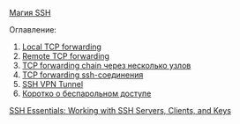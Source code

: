 [Магия SSH](https://habr.com/ru/post/331348/)

Оглавление:

1) [Local TCP forwarding](https://habr.com/ru/post/331348/#t1)
2) [Remote TCP forwarding](https://habr.com/ru/post/331348/#t2)
3) [TCP forwarding chain через несколько узлов](https://habr.com/ru/post/331348/#t3)
4) [TCP forwarding ssh-соединения](https://habr.com/ru/post/331348/#t4)
5) [SSH VPN Tunnel](https://habr.com/ru/post/331348/#t5)
6) [Коротко о беспарольном доступе](https://habr.com/ru/post/331348/#t6)

[SSH Essentials: Working with SSH Servers, Clients, and Keys](https://www.digitalocean.com/community/tutorials/ssh-essentials-working-with-ssh-servers-clients-and-keys)
